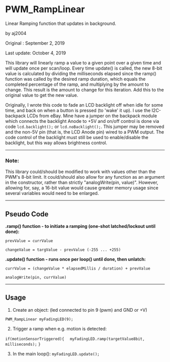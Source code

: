 # PWM_RampLinear
Linear Ramping function that updates in background.

by aj2004

Original   : September 2, 2019

Last update: October 4, 2019

This library will linearly ramp a value to a given point over a given time and will update once per scan/loop.
Every time update() is called, the new 8-bit value is calculated by dividing the milliseconds elapsed since the ramp() function was called by the desired ramp duration, which equals the completed percentage of the ramp, and multiplying by the amount to change. This result is the amount to change for this iteration. Add this to the original value to get the new value.

Originally, I wrote this code to fade an LCD backlight off when idle for some time, and back on when a button is pressed (to 'wake' it up). I use the I2C-backpack LCDs from eBay. Mine have a jumper on the backpack module which connects the backlight Anode to +5V and on/off control is done via code `lcd.backlight();` or `lcd.noBacklight();`. This jumper may be removed and the non-5V pin (that is, the LCD Anode pin) wired to a PWM output. The code control of the backlight must still be used to enable/disable the backlight, but this way allows brightness control.

------
### Note:
This library could/should be modified to work with values other than the PWM's 8-bit limit. It could/should also allow for any function as an argument in the constructor, rather than strictly "analogWrite(pin, value)". However, allowing for, say, a 16-bit value would cause greater memory usage since several variables would need to be enlarged.

------
## Pseudo Code
__.ramp() function - to initiate a ramping (one-shot latched/lockout until done):__

`prevValue = currValue`

`changeValue = targValue - prevValue (-255 ... +255)`

__.update() function - runs once per loop() until done, then unlatch:__

`currValue = (changeValue * elapsedMillis / duration) + prevValue`

`analogWrite(pin, currValue)`

------
## Usage

1. Create an object:
  (led connected to pin 9 (pwm) and GND or +V)
  
  `PWM_RampLinear myFadingLED(9);`
  
2. Trigger a ramp when e.g. motion is detected:

  `if(motionSensorTriggered){`
  `  myFadingLED.ramp(targetValue8bit, milliseconds);`
  `}`
    
3. In the main loop():
  `myFadingLED.update();`
